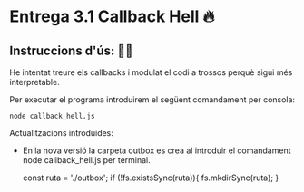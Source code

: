 # Entrega 3.1 Callback Hell 🔥

## Instruccions d'ús: 🧙‍♂️

He intentat treure els callbacks i modulat el codi a trossos perquè sigui més interpretable.

Per executar el programa introduirem el següent comandament per consola:

    node callback_hell.js

Actualitzacions introduides:

- En la nova versió la carpeta outbox es crea al introduir el comandament node callback_hell.js per terminal.

    const ruta = './outbox';
    if (!fs.existsSync(ruta)){
    fs.mkdirSync(ruta);
    }




